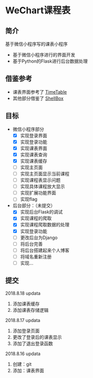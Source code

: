# WeChart课程表

## 简介
基于微信小程序写的课表小程序
 - 基于微信小程序进行的界面开发
 - 基于Python的Flask进行后台数据处理


## 借鉴参考
 - 课表界面参考了
 [TimeTable](https://github.com/qq273681448/TimeTable)
 - 其他部分借鉴了
 [ShellBox](https://github.com/Airmole/ShellBox)

## 目标
 - 微信小程序部分
    * [X] 实现登录界面
    * [X] 实现登录功能
    * [X] 实现课表界面
    * [X] 实现课表查询
    * [X] 实现课表缓存
    * [ ] 实现主页面
    * [ ] 实现主页面显示当前课程
    * [ ] 实现课程表显示问题
    * [ ] 实现具体课程放大显示
    * [ ] 实现扩展功能界面
    * [ ] 实现flag
  
 - 后台部分：（未提交）
    * [X] 实现后台Flask的调试
    * [X] 实现课程的爬取
    * [X] 实现课程爬取数据的处理
    * [X] 实现登录功能
    * [ ] 更改后台为Django
    * [ ] 将后台完善
    * [ ] 将后台搭建起来个人博客
    * [ ] 将域名重新注册
    * [ ] 实现...

## 提交

2018.8.18 updata
 1. 添加课表缓存
 2. 添加课表存储逻辑
   
2018.8.17 updata
 1. 添加登录页面
 2. 更改了登录后的课表显示
 3. 添加了退出登录函数

2018.8.16 updata
 
 1. 创建：git
 2. 添加：课表界面
